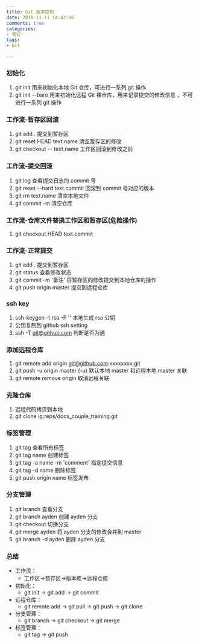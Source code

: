 ```yaml
---
title: Git 版本控制
date: 2018-11-11 14:42:56
comments: true
categories:
- 笔记
tags:
- Git

---
```

### 初始化
1. git init 用来初始化本地 Git 仓库，可进行一系列 git 操作 
2. git init --bare 用来初始化远程 Git 裸仓库，用来记录提交的修改信息 ，不可进行一系列 git 操作

### 工作流-暂存区回滚

1. git add . 提交到暂存区
2. git reset HEAD text.name  清空暂存区的修改
3. git checkout -- text.name 工作区回滚到修改之前

### 工作流-提交回滚
1. git log 查看提交日志的 commit 号
2. git reset --hard text.commit 回滚到 commit 号对应的版本
3. git rm text.name 清空本地文件
4. git commit -m 清空仓库

### 工作流-仓库文件替换工作区和暂存区(危险操作)
1. git checkout HEAD text.commit

### 工作流-正常提交
1. git add . 提交到暂存区
2. git status 查看修改状态
3. git commit -m '备注' 将暂存区的修改提交到本地仓库的操作
4. git push origin master 提交到远程仓库

### ssh key
1. ssh-keygen -t rsa -P '' 本地生成 rsa 公钥
2. 公钥复制到 github ssh setting
3. ssh -T git@github.com 判断是否为通

### 添加远程仓库
1. git remote add origin git@github.com:xxxxxxxx.git
2. git push -u origin master (-u) 默认本地 master 和远程本地 master 关联
3. git remote remove origin 取消远程关联

### 克隆仓库
1. 远程代码拷贝到本地
2. git clone ig:reps/docs_couple_training.git

### 标签管理
1. git tag 查看所有标签
2. git tag name 创建标签
3. git tag -a name -m 'comment' 指定提交信息
4. git tag -d name 删除标签
5. git push origin name 标签发布

### 分支管理
1. git branch 查看分支
2. git branch ayden 创建 ayden 分支
3. git checkout 切换分支
4. git merge ayden 将 ayden 分支的修改合并到 master
5. git branch -d ayden 删除 ayden 分支

### 总结
* 工作流：
    * 工作区->暂存区->版本库->远程仓库
* 初始化：
    * git init -> git add -> git commit 
* 远程仓库：
    * git remote add -> git pull -> git push -> git clone
* 分支管理：
    * git branch -> git checkout -> git merge
* 标签管理：
    * git tag -> git push


